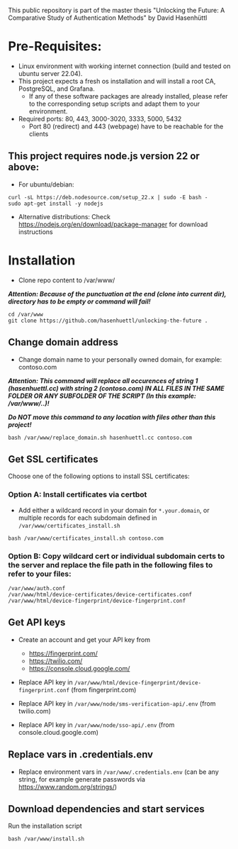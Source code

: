 This public repository is part of the master thesis "Unlocking the Future: A Comparative Study of Authentication Methods" by David Hasenhüttl

# Pre-Requisites:
 * Linux environment with working internet connection (build and tested on ubuntu server 22.04).
 * This project expects a fresh os installation and will install a root CA, PostgreSQL, and Grafana.
   * If any of these software packages are already installed, please refer to the corresponding setup scripts and adapt them to your environment.
 * Required ports: 80, 443, 3000-3020, 3333, 5000, 5432
   * Port 80 (redirect) and 443 (webpage) have to be reachable for the clients

## This project requires node.js version 22 or above:
* For ubuntu/debian:
```
curl -sL https://deb.nodesource.com/setup_22.x | sudo -E bash -
sudo apt-get install -y nodejs
```

* Alternative distributions: Check <https://nodejs.org/en/download/package-manager> for download instructions

# Installation

* Clone repo content to /var/www/

___Attention: Because of the punctuation at the end (clone into current dir), directory has to be empty or command will fail!___
```
cd /var/www
git clone https://github.com/hasenhuettl/unlocking-the-future .
```

## Change domain address
 * Change domain name to your personally owned domain, for example: contoso.com

___**Attention: This command will replace all occurences of string 1 (hasenhuettl.cc) with string 2 (contoso.com) IN ALL FILES IN THE SAME FOLDER OR ANY SUBFOLDER OF THE SCRIPT (In this example: /var/www/..)!**___

___**Do NOT move this command to any location with files other than this project!**___
```
bash /var/www/replace_domain.sh hasenhuettl.cc contoso.com
```

## Get SSL certificates
Choose one of the following options to install SSL certificates:

### Option A: Install certificates via certbot
 * Add either a wildcard record in your domain for `*.your.domain`, or multiple records for each subdomain defined in `/var/www/certificates_install.sh`
```
bash /var/www/certificates_install.sh contoso.com
```

### Option B: Copy wildcard cert or individual subdomain certs to the server and replace the file path in the following files to refer to your files:
```
/var/www/auth.conf
/var/www/html/device-certificates/device-certificates.conf
/var/www/html/device-fingerprint/device-fingerprint.conf
```

## Get API keys
 * Create an account and get your API key from
   * <https://fingerprint.com/>
   * <https://twilio.com/>
   * <https://console.cloud.google.com/>

 * Replace API key in `/var/www/html/device-fingerprint/device-fingerprint.conf` (from fingerprint.com)
 * Replace API key in `/var/www/node/sms-verification-api/.env` (from twilio.com)
 * Replace API key in `/var/www/node/sso-api/.env` (from console.cloud.google.com)

## Replace vars in .credentials.env
 * Replace environment vars in `/var/www/.credentials.env` (can be any string, for example generate passwords via <https://www.random.org/strings/>)

## Download dependencies and start services
Run the installation script
```
bash /var/www/install.sh
```

